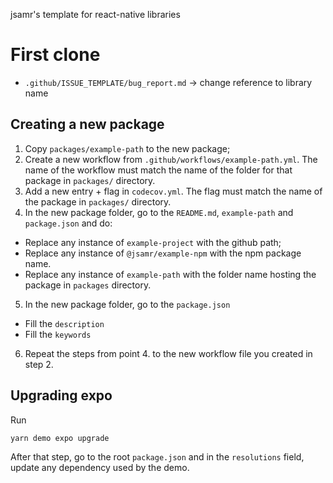 jsamr's template for react-native libraries

# First clone

- `.github/ISSUE_TEMPLATE/bug_report.md` → change reference to library name

## Creating a new package

1. Copy `packages/example-path` to the new package;
2. Create a new workflow from `.github/workflows/example-path.yml`. The name of
   the workflow must match the name of the folder for that package in
   `packages/` directory.
3. Add a new entry + flag in `codecov.yml`. The flag must match the name of the
   package in `packages/` directory.
4. In the new package folder, go to the `README.md`, `example-path` and `package.json` and do:
  * Replace any instance of `example-project` with the github path;
  * Replace any instance of `@jsamr/example-npm` with the npm package name.
  * Replace any instance of `example-path` with the folder name hosting the
    package in `packages` directory.
5. In the new package folder, go to the `package.json`
  * Fill the `description`
  * Fill the `keywords`
6. Repeat the steps from point 4. to the new workflow file you created in step 2.

## Upgrading expo

Run

```bash
yarn demo expo upgrade
```

After that step, go to the root `package.json` and in the `resolutions` field, update any dependency used by the demo.
